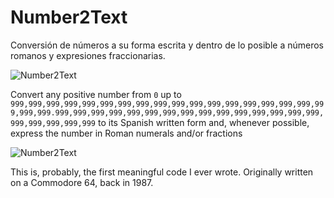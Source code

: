 # Number2Text
Conversión de números a su forma escrita y dentro de lo posible a números romanos y expresiones fraccionarias.

![Number2Text](https://xfx.net/stackoverflow/number2text/n2t_anim.gif)

Convert any positive number from `0` up to `999,999,999,999,999,999,999,999,999,999,999,999,999,999,999,999,999,999,999,999.999,999,999,999,999,999,999,999,999,999,999,999,999,999,999,999,999,999,999,999` to its Spanish written form and, whenever possible, express the number in Roman numerals and/or fractions

![Number2Text](https://xfx.net/stackoverflow/number2text/huge_number.png)

This is, probably, the first meaningful code I ever wrote. Originally written on a Commodore 64, back in 1987.
